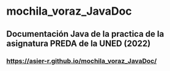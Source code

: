 # mochila_voraz_JavaDoc
## Documentación Java de la practica de la asignatura PREDA de la UNED (2022)

### https://asier-r.github.io/mochila_voraz_JavaDoc/
